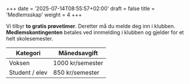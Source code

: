 +++
date = '2025-07-14T08:55:57+02:00'
draft = false
title = 'Medlemsskap'
weight = 4
+++

Vi tilbyr **to gratis prøvetimer**. Deretter må du melde deg inn i klubben.  
**Medlemskontingenten** betales ved innmelding i klubben og gjelder for et helt skolesemester.

| Kategori       | Månedsavgift     | 
|----------------|------------------|
| Voksen         | 1000 kr/semester |
| Student / elev | 850 kr/semester  |


